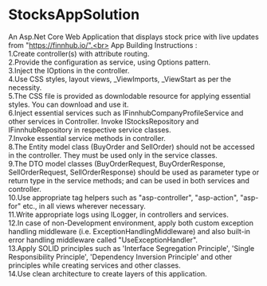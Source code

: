# StocksAppSolution
An Asp.Net Core Web Application that displays stock price with live updates from "https://finnhub.io/".<br>
App Building Instructions :<br>
1.Create controller(s) with attribute routing. <br>
2.Provide the configuration as service, using Options pattern.<br>
3.Inject the IOptions in the controller.<br>
4.Use CSS styles, layout views, _ViewImports, _ViewStart as per the necessity.<br>
5.The CSS file is provided as downlodable resource for applying essential styles. You can download and use it.<br>
6.Inject essential services such as IFinnhubCompanyProfileService and other services in Controller. Invoke IStocksRepository and IFinnhubRepository in respective service classes.<br>
7.Invoke essential service methods in controller.<br>
8.The Entity model class (BuyOrder and SellOrder) should not be accessed in the controller. They must be used only in the service classes.<br>
9.The DTO model classes (BuyOrderRequest, BuyOrderResponse, SellOrderRequest, SellOrderResponse) should be used as parameter type or return type in the service methods; and can be used in both services and controller.<br>
10.Use appropriate tag helpers such as "asp-controller", "asp-action", "asp-for" etc., in all views wherever necessary.<br>
11.Write appropriate logs using ILogger, in controllers and services.<br>
12.In case of non-Development environment, apply both custom exception handling middleware (i.e. ExceptionHandlingMiddleware) and also built-in error handling middleware called "UseExceptionHandler".<br>
13.Apply SOLID principles such as 'Interface Segregation Principle', 'Single Responsibility Principle', 'Dependency Inversion Principle' and other principles while creating services and other classes.<br>
14.Use clean architecture to create layers of this application.<br>

